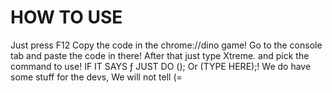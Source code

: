 # HOW TO USE
Just press F12 Copy the code in the chrome://dino game! Go to the console tab and paste the code in there!
After that just type Xtreme. and pick the command to use!
IF IT SAYS ƒ JUST DO (); Or (TYPE HERE);!
We do have some stuff for the devs, We will not tell (=
